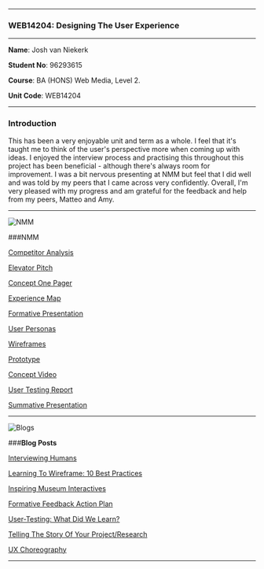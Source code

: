 ***

### WEB14204: Designing The User Experience 

***

**Name**: Josh van Niekerk

**Student No**: 96293615

**Course**: BA (HONS) Web Media, Level 2.

**Unit Code**: WEB14204

***

### Introduction

This has been a very enjoyable unit and term as a whole. I feel that it's taught me to think of the user's perspective more when coming up with ideas. I enjoyed the interview process and practising this throughout this project has been beneficial - although there's always room for improvement. I was a bit nervous presenting at NMM but feel that I did well and was told by my peers that I came across very confidently. Overall, I'm very pleased with my progress and am grateful for the feedback and help from my peers, Matteo and Amy.

***

![NMM](https://i.gyazo.com/2c3d5c582d55b23160235ac818fae360.png)

###NMM

[Competitor Analysis](https://docs.google.com/document/d/1nwIGAFlklLuGpbBr7QEBm9IMHjv4c8Xlz0u-lDSEovg/edit#)

[Elevator Pitch](https://docs.google.com/document/d/1_u5GVXzwTBknlaqC_nLTrdikdeIakfn1o-AVP_h_wAA/edit)

[Concept One Pager](https://docs.google.com/document/d/1pyPQnPT8WrDkcQXgPR_RRF89ZfKaxSFy94plujV_40s/edit?usp=sharing)

[Experience Map](https://docs.google.com/document/d/1qMO_BGA6gQtSXyFRwlmXccm_PslsyR4K6rZdO3gp4Co/edit?usp=sharing)

[Formative Presentation](https://docs.google.com/presentation/d/14Cnwa9_yDGFmJ-KsdvfyRGYP58Og2Be5uH1RFOlEn7Y/edit?usp=sharing)

[User Personas](https://docs.google.com/document/d/1dz7pKL-bm1m8z-mO3WfSxzYkoKR1BkVBqOkY2K98roI/edit?usp=sharing)

[Wireframes](https://docs.google.com/document/d/1p79Ru2y19f2MkeqwgjKp0ZIrSEjbcLlUXxIiBvcguo0/edit?usp=sharing)

[Prototype](https://docs.google.com/document/d/1i6fMS1FWufgZpqZn73Ng8TBnZXyDnUmL3scgqFFqxxU/edit?usp=sharing)

[Concept Video](https://drive.google.com/file/d/0B-WTmhlciDwIYjFGVEs5aTNTSTg/view?usp=sharing)

[User Testing Report](https://docs.google.com/document/d/17bAR7nKokt9QyJRFxJVJKeoaqPsl0Us1_F8XE1pDvfM/edit?usp=sharing)

[Summative Presentation](https://docs.google.com/presentation/d/1pWZlhiTEBtOwUI78WtLrxBPu8gMuYeFyPYJeSGViZKo/edit?usp=sharing)

***

![Blogs](https://i.gyazo.com/830d7154e2259d5c184c42a099cf87ad.png)

###**Blog Posts**                       

[Interviewing Humans](https://docs.google.com/document/d/19oSaG7HY-X3WH9QUvb-KDVF9Hz9fiVdn9xYqIq9kwK0/edit?usp=sharing)

[Learning To Wireframe: 10 Best Practices](https://docs.google.com/document/d/1IyRzBxTVrts_yI4Y32tiZWYRLn84ZlgKa7ChTBiWqcY/edit?usp=sharing)

[Inspiring Museum Interactives](https://docs.google.com/document/d/1lOT5465_DL645473Nms4V-t3TIlVJ9yg5A0YH70qKWs/edit?usp=sharing)

[Formative Feedback Action Plan](https://docs.google.com/document/d/1i5zB_Mg2-T8qP9iCR6xhvvE1TWAO2TAGw--sBWl_pwE/edit?usp=sharing)

[User-Testing: What Did We Learn?](https://docs.google.com/document/d/1KVUb_BJ4zvEv4hJMjiQslPNB92BbSnmuRpfQEkocWNE/edit?usp=sharing)

[Telling The Story Of Your Project/Research](https://docs.google.com/document/d/1kNlXK400UhVF8bngX_y6g0Mb_rZH1jwTDoIMaOFUqpc/edit?usp=sharing)

[UX Choreography](https://docs.google.com/document/d/1tp9iYh80rsMYV3XY8gk3rETlqNB5JnsVzg_l8Sm4bhQ/edit?usp=sharing)


***